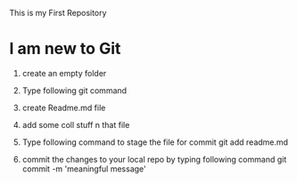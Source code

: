 This is my First Repository

# I am new to Git

1. create an empty folder
2. Type following git command

3. create Readme.md file
4. add some coll stuff n that file
5. Type following command to stage the file for commit git add readme.md
6. commit the changes to your local repo by typing following command git commit -m 'meaningful message'